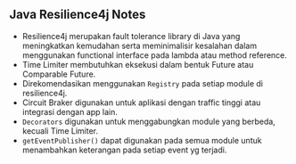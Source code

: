 ## Java Resilience4j Notes

* Resilience4j merupakan fault tolerance library di Java yang meningkatkan kemudahan serta meminimalisir kesalahan dalam menggunakan functional interface pada lambda atau method reference.
* Time Limiter membutuhkan eksekusi dalam bentuk Future atau Comparable Future.
* Direkomendasikan menggunakan `Registry` pada setiap module di resilience4j.
* Circuit Braker digunakan untuk aplikasi dengan traffic tinggi atau integrasi dengan app lain.
* `Decorators` digunakan untuk menggabungkan module yang berbeda, kecuali Time Limiter.
* `getEventPublisher()` dapat digunakan pada semua module untuk menambahkan keterangan pada setiap event yg terjadi.